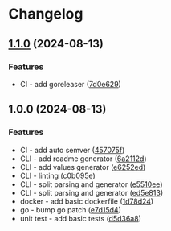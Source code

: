 # Changelog

## [1.1.0](https://github.com/danspts/helmdocs/compare/v1.0.0...v1.1.0) (2024-08-13)


### Features

* CI - add goreleaser ([7d0e629](https://github.com/danspts/helmdocs/commit/7d0e6292fd30d4839943dbd30fabf7108f60d49c))

## 1.0.0 (2024-08-13)


### Features

* CI - add auto semver ([457075f](https://github.com/danspts/helmdocs/commit/457075f65c24754ddec8a05f2c990263c93e6742))
* CLI - add readme generator ([6a2112d](https://github.com/danspts/helmdocs/commit/6a2112d422805708e36269121cf3ec7a4ee972ed))
* CLI - add values generator ([e6252ed](https://github.com/danspts/helmdocs/commit/e6252edbe139a906f7107d236b74b93115e1f2af))
* CLI - linting ([c0b095e](https://github.com/danspts/helmdocs/commit/c0b095eb66ecb72d68f46af35d71ea9b4a3be51c))
* CLI - split parsing and generator ([e5510ee](https://github.com/danspts/helmdocs/commit/e5510ee0130b54a9c241824223aac63f250cf284))
* CLI - split parsing and generator ([ed5e813](https://github.com/danspts/helmdocs/commit/ed5e8138f49c0d14820961bcca71b089c3cd2f5b))
* docker - add basic dockerfile ([1d78d24](https://github.com/danspts/helmdocs/commit/1d78d242bc08316a3c601e1c4cb13d7cea34e51e))
* go - bump go patch ([e7d15d4](https://github.com/danspts/helmdocs/commit/e7d15d4a2144ca5e47a6cafd626adc063911c851))
* unit test - add basic tests ([d5d36a8](https://github.com/danspts/helmdocs/commit/d5d36a86b6f4a3d61af1b98d05833ee5c878b623))
